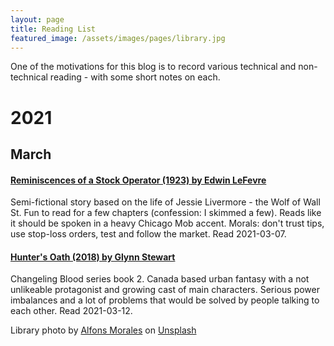 ```yaml
---
layout: page 
title: Reading List 
featured_image: /assets/images/pages/library.jpg
---
```


One of the motivations for this blog is to record various technical and non-technical reading - with some short notes on
each.


# 2021
## March
#### [Reminiscences of a Stock Operator (1923) by Edwin LeFevre](https://read.amazon.co.uk/kp/embed?asin=B08621D8GJ&preview=newtab&linkCode=kpe&ref_=cm_sw_r_kb_dp_ZVX15HRPT77ZBHN46F87&tag=zadacka-21)
Semi-fictional story based on the life of Jessie Livermore - the Wolf of Wall St. 
Fun to read for a few chapters (confession: I skimmed a few). 
Reads like it should be spoken in a heavy Chicago Mob accent.
Morals: don't trust tips, use stop-loss orders, test and follow the market. Read 2021-03-07.

#### [Hunter's Oath (2018) by Glynn Stewart](https://www.amazon.co.uk/dp/B07D6317MG/ref=cm_sw_em_r_mt_dp_E0924S4JN647PV85RKGY)
Changeling Blood series book 2. Canada based urban fantasy with a not unlikeable protagonist and growing cast of main characters. Serious power imbalances and a lot of problems that would be solved by people talking to each other. Read 2021-03-12.


<span>Library photo by <a href="https://unsplash.com/@alfonsmc10?utm_source=unsplash&amp;utm_medium=referral&amp;utm_content=creditCopyText">
Alfons Morales</a>
on <a href="https://unsplash.com/s/photos/library?utm_source=unsplash&amp;utm_medium=referral&amp;utm_content=creditCopyText">
Unsplash</a></span>

